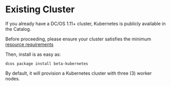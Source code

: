 # Existing Cluster

If you already have a DC/OS 1.11+ cluster, Kubernetes is publicly available in the Catalog.

Before proceeding, please ensure your cluster satisfies the minimum [resource requirements](https://docs.mesosphere.com/service-docs/beta-kubernetes/0.6.0-1.9.1-beta/install/#prerequisites/)

Then, install is as easy as:

```
dcos package install beta-kubernetes
```

By default, it will provision a Kubernetes cluster with three (3) worker nodes.
